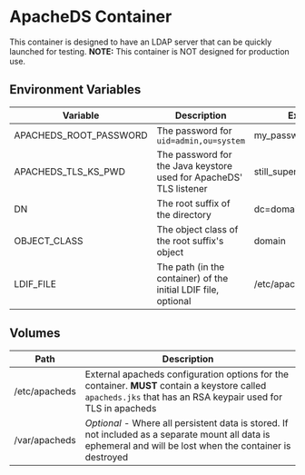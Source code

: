 # ApacheDS Container

This container is designed to have an LDAP server that can be quickly launched for testing.  **NOTE:** This container is NOT designed for production use.

## Environment Variables

| Variable | Description | Example |
| -------- | ----------- | ------- |
| APACHEDS_ROOT_PASSWORD | The password for `uid=admin,ou=system` | my_password_is_secure! |
| APACHEDS_TLS_KS_PWD | The password for the Java keystore used for ApacheDS' TLS listener | still_super_secure! |
| DN | The root suffix of the directory | dc=domain,dc=com |
| OBJECT_CLASS | The object class of the root suffix's object | domain |
| LDIF_FILE | The path (in the container) of the initial LDIF file, optional | /etc/apacheds/data.ldif |

## Volumes

| Path | Description |
| ---- | ----------- |
| /etc/apacheds | External apacheds configuration options for the container.  **MUST** contain a keystore called `apacheds.jks` that has an RSA keypair used for TLS in apacheds |
| /var/apacheds | *Optional* - Where all persistent data is stored.  If not included as a separate mount all data is ephemeral and will be lost when the container is destroyed |
